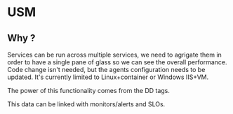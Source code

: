 # USM

## Why ?

Services can be run across multiple services, we need to agrigate them in order to have a single pane of glass so we can see the overall performance.
Code change isn't needed, but the agents configuration needs to be updated. It's currently limited to Linux+container or Windows IIS+VM.

The power of this functionality comes from the DD tags.

This data can be linked with monitors/alerts and SLOs.

    